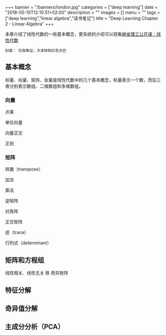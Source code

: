 +++
banner = "/banners/london.jpg"
categories = ["deep learning"]
date = "2018-05-10T12:10:51+02:00"
description = ""
images = []
menu = ""
tags = ["deep learning","linear algebra","读书笔记"]
title = "Deep Learning Chapter 2 - Linear Algebra"
+++

本章介绍了线性代数的一些基本概念，更系统的介绍可以观看[麻省理工公开课：线性代数](http://open.163.com/special/opencourse/daishu.html)

`封面： 伦敦象征，大本钟和红色大巴`

<!--more-->

## 基本概念

标量、向量、矩阵、张量是线性代数中的几个基本概念，标量表示一个数，而后三者分别表示数组、二维数组和多维数组。

### 向量

点乘

单位向量

向量正交

正则

### 矩阵

转置（transpose）

加法

乘法

逆矩阵

对角阵

正交矩阵

迹（trace）

行列式（determinant）

## 矩阵和方程组

线性相关、线性无关
秩
奇异矩阵

## 特征分解

## 奇异值分解

## 主成分分析（PCA）
